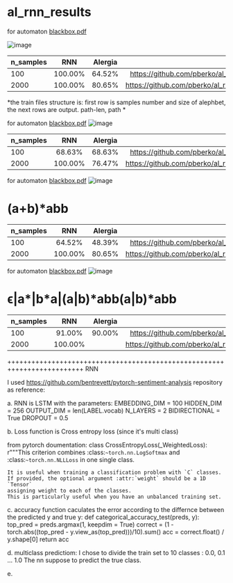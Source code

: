 # al_rnn_results

for automaton
[blackbox.pdf](https://github.com/roiDaniela/run_time_verification/files/6971032/blackbox.pdf)

![image](https://user-images.githubusercontent.com/86918539/129101548-52abc69c-3461-4fae-a3d3-23baff6ca877.png)


| n_samples    | RNN            | Alergia       |train_files                                                              |
| :---         |     :---:      |       :---:   |                                                                  ---:   |
| 100          | 100.00%        | 64.52%        |https://github.com/pberko/al_rnn_results/blob/main/tracesaut112_100.dat  |
| 2000         | 100.00%        | 80.65%        |https://github.com/pberko/al_rnn_results/blob/main/tracesaut112_2000.dat |


*the train files structure is: first row is samples number and size of alephbet, the next rows are output. path-len, path *


for automaton
[blackbox.pdf](https://github.com/roiDaniela/run_time_verification/files/6971064/blackbox.pdf)
![image](https://user-images.githubusercontent.com/86918539/129101620-9ec5180f-3807-4cd0-8fb1-16ce44d83409.png)


| n_samples    | RNN            | Alergia       |train_files                                                              |
| :---         |     :---:      |       :---:   |                                                                  ---:   |
| 100          | 68.63%         | 68.63%        |https://github.com/pberko/al_rnn_results/blob/main/tracesaut113_100.dat  |
| 2000         | 100.00%        | 76.47%        |https://github.com/pberko/al_rnn_results/blob/main/tracesaut113_2000.dat |


for automaton
[blackbox.pdf](https://github.com/roiDaniela/run_time_verification/files/6971077/blackbox.pdf)
![image](https://user-images.githubusercontent.com/86918539/129101661-ded147eb-9ce5-4de9-acda-4b0c8e153222.png)

# (a+b)*abb

| n_samples    | RNN            | Alergia       |train_files                                                              |
| :---         |     :---:      |       :---:   |                                                                  ---:   |
| 100          | 64.52%         | 48.39%        |https://github.com/pberko/al_rnn_results/blob/main/tracesaut114_100.dat  |
| 2000         | 100.00%        | 80.65%        |https://github.com/pberko/al_rnn_results/blob/main/tracesaut114_2000.dat |

for automaton
[blackbox.pdf](https://github.com/roiDaniela/run_time_verification/files/6971302/blackbox.pdf)
![image](https://user-images.githubusercontent.com/86918539/129101722-2ec7f39e-998a-4b21-b129-c68b940d8604.png)

# ϵ|a*|b*a|(a|b)*abb(a|b)*abb

| n_samples    | RNN            | Alergia       |train_files                                                              |
| :---         |     :---:      |       :---:   |                                                                  ---:   |
| 100          | 91.00%         | 90.00%        |https://github.com/pberko/al_rnn_results/blob/main/tracesaut115_100.dat  |
| 2000         | 100.00%        |               |https://github.com/pberko/al_rnn_results/blob/main/tracesaut115_2000.dat |


+++++++++++++++++++++++++++++++++++++++++++++++++++++++++++++++++++++++++
RNN

I used https://github.com/bentrevett/pytorch-sentiment-analysis repository as reference:

a. RNN is LSTM with the parameters:
        EMBEDDING_DIM = 100
        HIDDEN_DIM = 256
        OUTPUT_DIM = len(LABEL.vocab)
        N_LAYERS = 2
        BIDIRECTIONAL = True
        DROPOUT = 0.5
        
b. Loss function is Cross entropy loss (since it's multi class)

from pytorch doumentation:
class CrossEntropyLoss(_WeightedLoss):
    r"""This criterion combines :class:`~torch.nn.LogSoftmax` and :class:`~torch.nn.NLLLoss` in one single class.

    It is useful when training a classification problem with `C` classes.
    If provided, the optional argument :attr:`weight` should be a 1D `Tensor`
    assigning weight to each of the classes.
    This is particularly useful when you have an unbalanced training set.
    
c. accuracy function caculates the error according to the differnce between the predicted y and true y:
        def categorical_accuracy_test(preds, y):
            top_pred = preds.argmax(1, keepdim = True)
            correct = (1 - torch.abs((top_pred - y.view_as(top_pred)))/10).sum()
            acc = correct.float() / y.shape[0]
            return acc
 
d. multiclass predictiom:
  I chose to divide the train set to 10 classes : 0.0, 0.1 ... 1.0
  The nn suppose to predict the true class.

e. 
